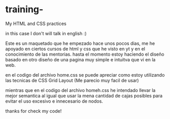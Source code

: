 # training-
My HTML and CSS practices 

in this case I don't will talk in english :)

Este es un maquetado que he empezado hace unos pocos dias, me he apoyado en ciertos cursos de html y css que he visto en yt y en el conocimiento de las mentorias.
hasta el momento estoy haciendo el diseño basado en otro diseño de una pagina muy simple e intuitva que vi en la web.

en el codigo del archivo home.css se puede apreciar como estoy utilizando las tecnicas de CSS Grid Layout (Me parecio muy facil de usar)

mientras que en el codigo del archivo homeh.css he intendado llevar la mejor semantica al igual que usar la mena cantidad de cajas posibles para evitar
el uso excesivo e innecesario de nodos.

thanks for check my code!
